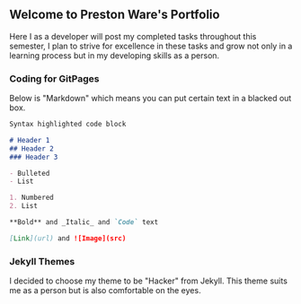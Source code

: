 ## Welcome to Preston Ware's Portfolio

Here I as a developer will post my completed tasks throughout this semester, I plan to strive for excellence in these tasks and grow not only in a learning process but in my developing skills as a person.

### Coding for GitPages

Below is "Markdown" which means you can put certain text in a blacked out box.

```markdown
Syntax highlighted code block

# Header 1
## Header 2
### Header 3

- Bulleted
- List

1. Numbered
2. List

**Bold** and _Italic_ and `Code` text

[Link](url) and ![Image](src)
```

### Jekyll Themes

I decided to choose my theme to be "Hacker" from Jekyll. This theme suits me as a person but is also comfortable on the eyes.
